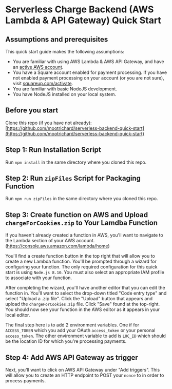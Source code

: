 # Serverless Charge Backend (AWS Lambda & API Gateway) Quick Start

## Assumptions and prerequisites
This quick start guide makes the following assumptions:
- You are familiar with using AWS Lambda & AWS API Gateway, and have an [active AWS account](https://aws.amazon.com/).
- You have a Square account enabled for payment processing. If you have not enabled payment processing on your account (or you are not sure), visit [squareup.com/activate](squareup.com/activate).
- You are familiar with basic NodeJS development.
- You have NodeJS installed on your local system.

## Before you start
Clone this repo (if you have not already): [https://github.com/mootrichard/serverless-backend-quick-start](https://github.com/mootrichard/serverless-backend-quick-start)

## Step 1: Run Installation Script
Run `npm install` in the same directory where you cloned this repo.

## Step 2: Run `zipFiles` Script for Packaging Function
Run `npm run zipFiles` in the same directory where you cloned this repo.

## Step 3: Create function on AWS and Upload `chargeForCookies.zip` to Your Lamdba Function
If you haven't already created a function in AWS, you'll want to navigate to the Lambda section of your AWS account. (https://console.aws.amazon.com/lambda/home)

You'll find a create function button in the top right that will allow you to create a new Lambda function. You'll be prompted through a wizard for configuring your function. The only required configuration for this quick start is using `Node.js 8.10`. You must also select an appropriate IAM profile to associate with your function.

After completing the wizard, you'll have another editor that you can edit the function in. You'll want to select the drop-down titled "Code entry type" and select "Upload a .zip file". Click the "Upload" button that appears and upload the `chargeForCookies.zip` file. Click "Save" found at the top-right. You should now see your function in the AWS editor as it appears in your local editor.

The final step here is to add 2 environment variables. One if for `ACCESS_TOKEN` which you add your OAuth `access_token` or your personal `access_token`. The other environment variable to add is `LOC_ID` which should be the location ID for which you're processing payments.

## Step 4: Add AWS API Gateway as trigger

Next, you'll want to click on AWS API Gateway under "Add triggers". This will allow you to create an HTTP endpoint to POST your `nonce` to in order to process payments.